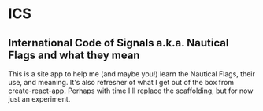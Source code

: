 # ICS
## International Code of Signals a.k.a. Nautical Flags and what they mean

This is a site app to help me (and maybe you!) learn the Nautical Flags, their use, and meaning. It's
also refresher of what I get out of the box from create-react-app. Perhaps with time I'll replace the
scaffolding, but for now just an experiment.
